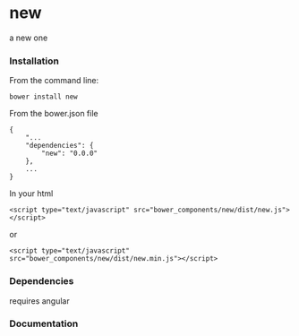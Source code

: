 # new

a new one

### Installation

From the command line:
    
    bower install new

From the bower.json file
    
    {
	    "...
	    "dependencies": {
	        "new": "0.0.0"
	    },
		...
	}
	
In your html

    <script type="text/javascript" src="bower_components/new/dist/new.js"></script>
or

    <script type="text/javascript" src="bower_components/new/dist/new.min.js"></script>

### Dependencies

requires angular

### Documentation
